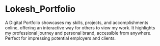 # Lokesh_Portfolio
A Digital Portfolio showcases my skills, projects, and accomplishments online, offering an interactive way for others to view my work. It highlights my professional journey and personal brand, accessible from anywhere. Perfect for impressing potential employers and clients.
